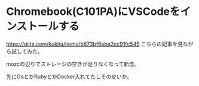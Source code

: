 # Chromebook(C101PA)にVSCodeをインストールする

https://qiita.com/kukita/items/b673bf6eba2cc91fc545 こちらの記事を見ながら試してみた。

mozcの辺りでストレージの空きが足りなくなって断念。

先にGoとかRubyとかDocker入れてたしそのせいか。

